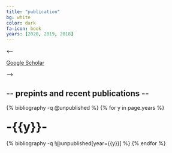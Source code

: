 ```yaml
---
title: "publication"
bg: white
color: dark
fa-icon: book
years: [2020, 2019, 2018]
---
```


<-- <p>
<a href="http://scholar.google.com/citations?user=SkBxudIAAAAJ&amp;hl=en">
  <i class="ai ai-google-scholar fa-1x"></i>
   Google Scholar
</a>
</p> -->

##  -- prepints and recent publications --
{% bibliography -q @unpublished %}
{% for y in page.years %}
  <h3 class="year"><font size="+3">-{{y}}-</font></h3>
  {% bibliography -q !@unpublished[year={{y}}] %}
{% endfor %}
